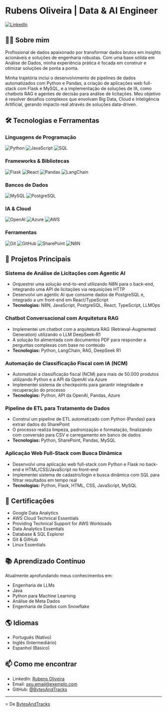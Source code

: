 # Rubens Oliveira | Data & AI Engineer

[![LinkedIn](https://img.shields.io/badge/LinkedIn-0077B5?style=for-the-badge&logo=linkedin&logoColor=white)](https://www.linkedin.com/in/seu-perfil-linkedin/)

## 👨‍💻 Sobre mim

Profissional de dados apaixonado por transformar dados brutos em insights acionáveis e soluções de engenharia robustas. Com uma base sólida em Análise de Dados, minha experiência prática é focada em construir e otimizar soluções de ponta a ponta.

Minha trajetória inclui o desenvolvimento de pipelines de dados automatizados com Python e Pandas, a criação de aplicações web full-stack com Flask e MySQL, e a implementação de soluções de IA, como chatbots RAG e agentes de decisão para análise de licitações. Meu objetivo é resolver desafios complexos que envolvam Big Data, Cloud e Inteligência Artificial, gerando impacto real através de soluções data-driven.

## 🛠️ Tecnologias e Ferramentas

### Linguagens de Programação
![Python](https://img.shields.io/badge/Python-3776AB?style=for-the-badge&logo=python&logoColor=white)
![JavaScript](https://img.shields.io/badge/JavaScript-F7DF1E?style=for-the-badge&logo=javascript&logoColor=black)
![SQL](https://img.shields.io/badge/SQL-4479A1?style=for-the-badge&logo=postgresql&logoColor=white)

### Frameworks & Bibliotecas
![Flask](https://img.shields.io/badge/Flask-000000?style=for-the-badge&logo=flask&logoColor=white)
![React](https://img.shields.io/badge/React-20232A?style=for-the-badge&logo=react&logoColor=61DAFB)
![Pandas](https://img.shields.io/badge/Pandas-150458?style=for-the-badge&logo=pandas&logoColor=white)
![LangChain](https://img.shields.io/badge/LangChain-3178C6?style=for-the-badge&logoColor=white)

### Bancos de Dados
![MySQL](https://img.shields.io/badge/MySQL-4479A1?style=for-the-badge&logo=mysql&logoColor=white)
![PostgreSQL](https://img.shields.io/badge/PostgreSQL-316192?style=for-the-badge&logo=postgresql&logoColor=white)

### IA & Cloud
![OpenAI](https://img.shields.io/badge/OpenAI-412991?style=for-the-badge&logo=openai&logoColor=white)
![Azure](https://img.shields.io/badge/Azure-0078D4?style=for-the-badge&logo=microsoftazure&logoColor=white)
![AWS](https://img.shields.io/badge/AWS-232F3E?style=for-the-badge&logo=amazonaws&logoColor=white)

### Ferramentas
![Git](https://img.shields.io/badge/Git-F05032?style=for-the-badge&logo=git&logoColor=white)
![GitHub](https://img.shields.io/badge/GitHub-100000?style=for-the-badge&logo=github&logoColor=white)
![SharePoint](https://img.shields.io/badge/SharePoint-0078D4?style=for-the-badge&logo=microsoftsharepoint&logoColor=white)
![N8N](https://img.shields.io/badge/N8N-41B883?style=for-the-badge&logoColor=white)

## 🚀 Projetos Principais

### Sistema de Análise de Licitações com Agentic AI
- Orquestrei uma solução end-to-end utilizando N8N para o back-end, integrando uma API de licitações via requisições HTTP
- Desenvolvi um agentic AI que consome dados de PostgreSQL e, integrado a um front-end em React/TypeScript
- **Tecnologias:** N8N, JavaScript, PostgreSQL, React, TypeScript, LLMOps

### Chatbot Conversacional com Arquitetura RAG
- Implementei um chatbot com a arquitetura RAG (Retrieval-Augmented Generation) utilizando o LLM DeepSeek-R1
- A solução foi alimentada com documentos PDF para responder a perguntas complexas com base no conteúdo
- **Tecnologias:** Python, LangChain, RAG, DeepSeek R1

### Automação de Classificação Fiscal com IA (NCM)
- Automatizei a classificação fiscal (NCM) para mais de 50.000 produtos utilizando Python e a API da OpenAI via Azure
- Implementei sistema de checkpoints para garantir integridade e recuperação do processo
- **Tecnologias:** Python, API da OpenAI, Pandas, Azure

### Pipeline de ETL para Tratamento de Dados
- Construí um pipeline de ETL automatizado com Python (Pandas) para extrair dados do SharePoint
- O processo realiza limpeza, padronização e formatação, finalizando com conversão para CSV e carregamento em banco de dados
- **Tecnologias:** Python, SharePoint, Pandas, MySQL

### Aplicação Web Full-Stack com Busca Dinâmica
- Desenvolvi uma aplicação web full-stack com Python e Flask no back-end e HTML/CSS/JavaScript no front-end
- Implementei sistema de cadastro/login e busca dinâmica com SQL para filtrar resultados em tempo real
- **Tecnologias:** Python, Flask, HTML, CSS, JavaScript, MySQL

## 📜 Certificações

- Google Data Analytics
- AWS Cloud Technical Essentials
- Providing Technical Support for AWS Workloads
- Data Analytics Essentials
- Database & SQL Explorer
- Git & GitHub
- Linux Essentials

## 📚 Aprendizado Contínuo

Atualmente aprofundando meus conhecimentos em:
- Engenharia de LLMs
- Java
- Python para Machine Learning
- Análise de Meta Dados
- Engenharia de Dados com Snowflake

## 🌎 Idiomas

- Português (Nativo)
- Inglês (Intermediário)
- Espanhol (Básico)

## 📫 Como me encontrar

- LinkedIn: [Rubens Oliveira](https://www.linkedin.com/in/seu-perfil-linkedin/)
- Email: seu.email@exemplo.com
- GitHub: [@BytesAndTracks](https://github.com/BytesAndTracks)

---

⭐️ De [BytesAndTracks](https://github.com/BytesAndTracks)
```
